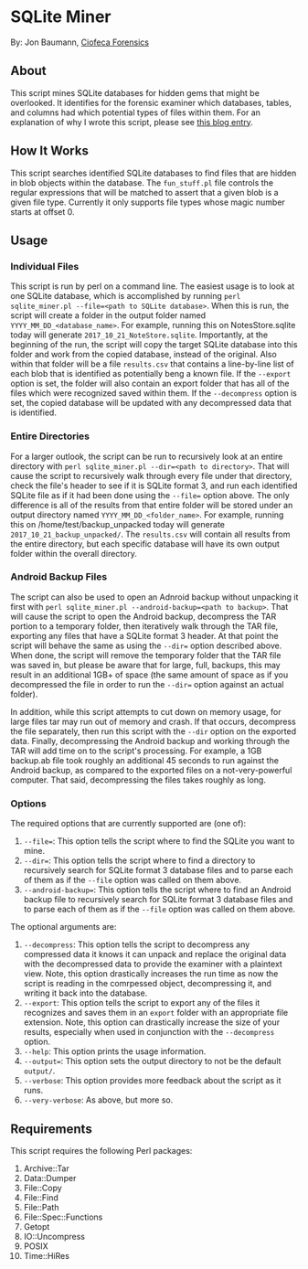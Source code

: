 # SQLite Miner
By: Jon Baumann, [Ciofeca Forensics](https://www.ciofecaforensics.com)

## About
This script mines SQLite databases for hidden gems that might be overlooked. It identifies for the forensic examiner which databases, tables, and columns had which potential types of files within them. For an explanation of why I wrote this script, please see [this blog entry](https://www.ciofecaforensics.com/2017/10/23/mining-hidden-gems-with-sqlite-miner/).

## How It Works
This script searches identified SQLite databases to find files that are hidden in blob objects within the database. The `fun_stuff.pl` file controls the regular expressions that will be matched to assert that a given blob is a given file type. Currently it only supports file types whose magic number starts at offset 0.

## Usage
### Individual Files
This script is run by perl on a command line. The easiest usage is to look at one SQLite database, which is accomplished by running `perl sqlite_miner.pl --file=<path to SQLite database>`. When this is run, the script will create a folder in the output folder named `YYYY_MM_DD_<database_name>`. For example, running this on NotesStore.sqlite today will generate `2017_10_21_NoteStore.sqlite`. Importantly, at the beginning of the run, the script will copy the target SQLite database into this folder and work from the copied database, instead of the original. Also within that folder will be a file `results.csv` that contains a line-by-line list of each blob that is identified as potentially beng a known file. If the `--export` option is set, the folder will also contain an export folder that has all of the files which were recognized saved within them. If the `--decompress` option is set, the copied database will be updated with any decompressed data that is identified.

### Entire Directories
For a larger outlook, the script can be run to recursively look at an entire directory with `perl sqlite_miner.pl --dir=<path to directory>`. That will cause the script to recursively walk through every file under that directory, check the file's header to see if it is SQLite format 3, and run each identified SQLite file as if it had been done using the `--file=` option above. The only difference is all of the results from that entire folder will be stored under an output directory named `YYYY_MM_DD_<folder_name>`. For example, running this on /home/test/backup_unpacked today will generate `2017_10_21_backup_unpacked/`. The `results.csv` will contain all results from the entire directory, but each specific database will have its own output folder within the overall directory.

### Android Backup Files
The script can also be used to open an Adnroid backup without unpacking it first with `perl sqlite_miner.pl --android-backup=<path to backup>`. That will cause the script to open the Android backup, decompress the TAR portion to a temporary folder, then iteratively walk through the TAR file, exporting any files that have a SQLite format 3 header. At that point the script will behave the same as using the `--dir=` option described above. When done, the script will remove the temporary folder that the TAR file was saved in, but please be aware that for large, full, backups, this may result in an additional 1GB+ of space (the same amount of space as if you decompressed the file in order to run the `--dir=` option against an actual folder). 

In addition, while this script attempts to cut down on memory usage, for large files tar may run out of memory and crash. If that occurs, decompress the file separately, then run this script with the `--dir` option on the exported data. Finally, decompressing the Android backup and working through the TAR will add time on to the script's processing. For example, a 1GB backup.ab file took roughly an additional 45 seconds to run against the Android backup, as compared to the exported files on a not-very-powerful computer. That said, decompressing the files takes roughly as long.

### Options
The required options that are currently supported are (one of):
1. `--file=`: This option tells the script where to find the SQLite you want to mine. 
2. `--dir=`: This option tells the script where to find a directory to recursively search for SQLite format 3 database files and to parse each of them as if the `--file` option was called on them above.
3. `--android-backup=`: This option tells the script where to find an Android backup file to recursively search for SQLite format 3 database files and to parse each of them as if the `--file` option was called on them above.

The optional arguments are:
1. `--decompress`: This option tells the script to decompress any compressed data it knows it can unpack and replace the original data with the decompressed data to provide the examiner with a plaintext view. Note, this option drastically increases the run time as now the script is reading in the comrpessed object, decompressing it, and writing it back into the database.
2. `--export`: This option tells the script to export any of the files it recognizes and saves them in an `export` folder with an appropriate file extension. Note, this option can drastically increase the size of your results, especially when used in conjunction with the `--decompress` option.
3. `--help`: This option prints the usage information.
4. `--output=`: This option sets the output directory to not be the default `output/`.
5. `--verbose`: This option provides more feedback about the script as it runs.
6. `--very-verbose`: As above, but more so.

## Requirements
This script requires the following Perl packages:
1. Archive::Tar
1. Data::Dumper
2. File::Copy
8. File::Find
4. File::Path
3. File::Spec::Functions
4. Getopt
5. IO::Uncompress
6. POSIX
7. Time::HiRes
